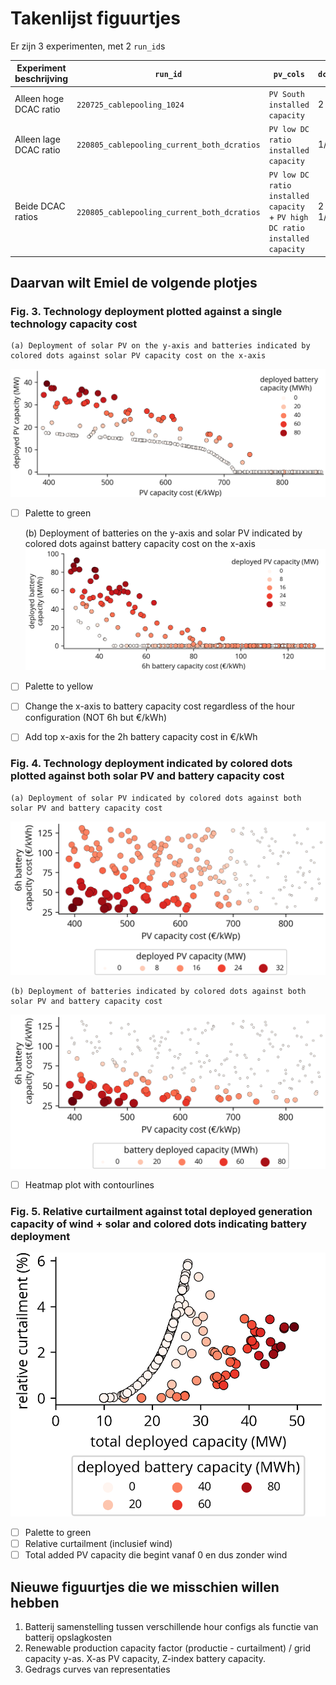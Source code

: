 # Takenlijst figuurtjes

Er zijn 3 experimenten, met 2 `run_id`s

| Experiment beschrijving | `run_id`                                    | `pv_cols`                                                                    | `dc_ratio` |
| ----------------------- | ------------------------------------------- | ---------------------------------------------------------------------------- | ---------- |
| Alleen hoge DCAC ratio  | `220725_cablepooling_1024`                  | `PV South installed capacity`                                                | 2          |
| Alleen lage DCAC ratio  | `220805_cablepooling_current_both_dcratios` | `PV low DC ratio installed capacity`                                         | 1/0.7      |
| Beide DCAC ratios       | `220805_cablepooling_current_both_dcratios` | `PV low DC ratio installed capacity` + `PV high DC ratio installed capacity` | 2 & 1/0.7  |

## Daarvan wilt Emiel de volgende plotjes
### Fig. 3. Technology deployment plotted against a single technology capacity cost

    (a) Deployment of solar PV on the y-axis and batteries indicated by colored dots against solar PV capacity cost on the x-axis
![](imgs\report_cablepool_cheapbat_pv_deployment_vs_cost.png)

 - [ ] Palette to green

    (b) Deployment of batteries on the y-axis and solar PV indicated by colored dots against battery capacity cost on the x-axis
![](imgs/report_cablepool_cheapbat_bat_deployment_vs_cost.png)

 - [ ] Palette to yellow
 - [ ] Change the x-axis to battery capacity cost regardless of the hour configuration (NOT 6h but €/kWh)
 - [ ] Add top x-axis for the 2h battery capacity cost in €/kWh


### Fig. 4. Technology deployment indicated by colored dots plotted against both solar PV and battery capacity cost

    (a) Deployment of solar PV indicated by colored dots against both solar PV and battery capacity cost

![](imgs\report_cablepool_cheapbat_bivariate_deployment.png)

    (b) Deployment of batteries indicated by colored dots against both solar PV and battery capacity cost

![](imgs\report_cablepool_cheapbat_bivariate_deployment2.png)


- [ ] Heatmap plot with contourlines

### Fig. 5. Relative curtailment against total deployed generation capacity of wind + solar and colored dots indicating battery deployment

![](imgs\report_cablepool_cheapbat_rel_curtailment_vs_deployment.png)

- [ ] Palette to green
- [ ] Relative curtailment (inclusief wind)
- [ ] Total added PV capacity die begint vanaf 0 en dus zonder wind

## Nieuwe figuurtjes die we misschien willen hebben
1. Batterij samenstelling tussen verschillende hour configs als functie van batterij opslagkosten
2. Renewable production capacity factor (productie - curtailment) / grid capacity y-as. X-as PV capacity, Z-index battery capacity.
3. Gedrags curves van representaties